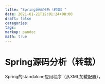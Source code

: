 ```yaml
---
title: "Spring源码分析（转载）"
date: 2021-01-21T12:01:24+08:00
draft: false
categories: 
tags:
markup: pandoc
math: true
---
```


# Spring源码分析（转载）

Spring的standalone应用程序（从XML加载配置），

